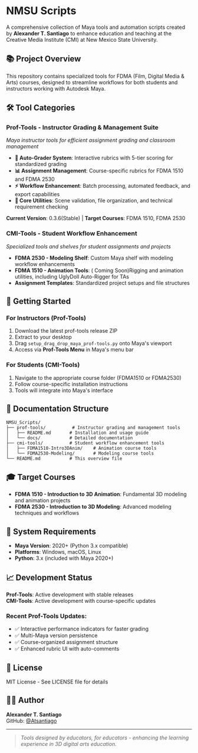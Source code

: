 # NMSU Scripts

A comprehensive collection of Maya tools and automation scripts created by **Alexander T. Santiago** to enhance education and teaching at the Creative Media Institute (CMI) at New Mexico State University.

## 📚 Project Overview

This repository contains specialized tools for FDMA (Film, Digital Media & Arts) courses, designed to streamline workflows for both students and instructors working with Autodesk Maya.

## 🛠️ Tool Categories

### **Prof-Tools** - Instructor Grading & Management Suite
*Maya instructor tools for efficient assignment grading and classroom management*

- **🎯 Auto-Grader System**: Interactive rubrics with 5-tier scoring for standardized grading
- **📊 Assignment Management**: Course-specific rubrics for FDMA 1510 and FDMA 2530  
- **⚡ Workflow Enhancement**: Batch processing, automated feedback, and export capabilities
- **🔧 Core Utilities**: Scene validation, file organization, and technical requirement checking

**Current Version**: 0.3.6(Stable) | **Target Courses**: FDMA 1510, FDMA 2530

### **CMI-Tools** - Student Workflow Enhancement
*Specialized tools and shelves for student assignments and projects*

- **FDMA 2530 - Modeling Shelf**: Custom Maya shelf with modeling workflow enhancements
- **FDMA 1510 - Animation Tools**: ( Coming Soon)Rigging and animation utilities, including UglyDoll Auto-Rigger for TAs
- **Assignment Templates**: Standardized project setups and file structures

## 🚀 Getting Started

### For Instructors (Prof-Tools)
1. Download the latest prof-tools release ZIP
2. Extract to your desktop  
3. Drag `setup_drag_drop_maya_prof-tools.py` onto Maya's viewport
4. Access via **Prof-Tools Menu** in Maya's menu bar

### For Students (CMI-Tools)
1. Navigate to the appropriate course folder (FDMA1510 or FDMA2530)
2. Follow course-specific installation instructions
3. Tools will integrate into Maya's interface

## 📖 Documentation Structure

```
NMSU_Scripts/
├── prof-tools/          # Instructor grading and management tools
│   ├── README.md       # Installation and usage guide
│   └── docs/           # Detailed documentation
├── cmi-tools/          # Student workflow enhancement tools
│   ├── FDMA1510-Intro3DAnim/    # Animation course tools
│   └── FDMA2530-Modeling/       # Modeling course tools
└── README.md           # This overview file
```

## 🎓 Target Courses

- **FDMA 1510 - Introduction to 3D Animation**: Fundamental 3D modeling and animation projects
- **FDMA 2530 - Introduction to 3D Modeling**: Advanced modeling techniques and workflows

## 🔧 System Requirements

- **Maya Version**: 2020+ (Python 3.x compatible)
- **Platforms**: Windows, macOS, Linux
- **Python**: 3.x (included with Maya 2020+)

## 📈 Development Status

**Prof-Tools**: Active development with stable releases  
**CMI-Tools**: Active development with course-specific updates

### Recent Prof-Tools Updates:
- ✅ Interactive performance indicators for faster grading
- ✅ Multi-Maya version persistence 
- ✅ Course-organized assignment structure
- ✅ Enhanced rubric UI with auto-comments

## 📄 License

MIT License - See LICENSE file for details

## 👨‍💻 Author

**Alexander T. Santiago**   
GitHub: [@Atsantiago](https://github.com/Atsantiago)

---

> *Tools designed by educators, for educators - enhancing the learning experience in 3D digital arts education.* 
